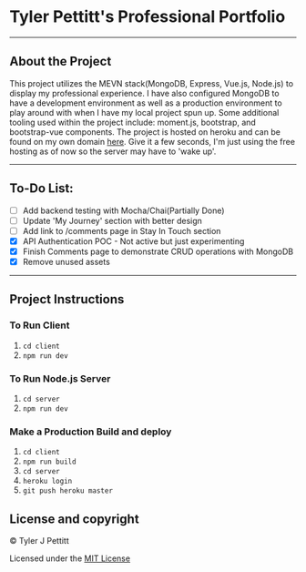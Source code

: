 # Tyler Pettitt's Professional Portfolio
----
## About the Project
This project utilizes the MEVN stack(MongoDB, Express, Vue.js, Node.js) to display my professional experience.
I have also configured MongoDB to have a development environment as well as a production environment to play around with when I have my local project spun up.
Some additional tooling used within the project include: moment.js, bootstrap, and bootstrap-vue components.
The project is hosted on heroku and can be found on my own domain [here](http://www.tylerpettitt.me "Pettitt Portfolio"). Give it a few seconds, I'm just using the free hosting as of now so the server may have to 'wake up'.

----
## To-Do List: 
  - [ ] Add backend testing with Mocha/Chai(Partially Done)
  - [ ] Update 'My Journey' section with better design
  - [ ] Add link to /comments page in Stay In Touch section
  - [X] API Authentication POC - Not active but just experimenting
  - [X] Finish Comments page to demonstrate CRUD operations with MongoDB
  - [X] Remove unused assets
----
## Project Instructions
### To Run Client
1. `cd client`
2. `npm run dev`
### To Run Node.js Server
1. `cd server`
2. `npm run dev`
### Make a Production Build and deploy
1. `cd client`
2. `npm run build`
3. `cd server`
4. `heroku login`
5. `git push heroku master`

## License and copyright

© Tyler J Pettitt

Licensed under the [MIT License](LICENSE)
